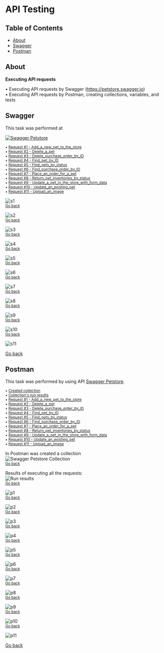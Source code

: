# API Testing <a name="start"></a>

## Table of Contents

- [About](#about)
- [Swagger](#swagger)
- [Postman](#postman)


## About <a name = "about"></a>

**Executing API requests**  

• Executing API requests by Swagger (<https://petstore.swagger.io>)  
• Executing API requests by Postman, creating collections, variables, and tests


## Swagger <a name = "swagger"></a>

This task was performed at   

[![Swagger Petstore](./Swagger/Swagger_petstore_header.png)](https://petstore.swagger.io)

<small>

• [Request #1 - Add_a_new_pet_to_the_store](#s1)  
• [Request #2 - Delete_a_pet](#s2)  
• [Request #3 - Delete_purchase_order_by_ID](#s3)  
• [Request #4 - Find_pet_by_ID](#s4)  
• [Request #5 - Find_pets_by_status](#s5)  
• [Request #6 - Find_purchase_order_by_ID](#s6)  
• [Request #7 - Place_an_order_for_a_pet](#s7)  
• [Request #8 - Return_pet_inventories_by_status](#s8)  
• [Request #9 - Update_a_pet_in_the_store_with_form_data](#s9)  
• [Request #10 - Update_an_existing_pet](#s10)  
• [Request #11 - Upload_an_image](#s11)  

</small>

<a name="s1">![s1](./Swagger/01_Swagger_Add_a_new_pet_to_the_store.png)</a>  
<small>[Go back](#swagger)</small>

<a name="s2">![s2](./Swagger/02_Swagger_Find_pet_by_ID.png)</a>  
<small>[Go back](#swagger)</small>

<a name="s3">![s3](./Swagger/03_Swagger_Update_an_existing_pet.png)</a>  
<small>[Go back](#swagger)</small>

<a name="s4">![s4](./Swagger/04_Swagger_Find_pets_by_status.png)</a>  
<small>[Go back](#swagger)</small>

<a name="s5">![s5](./Swagger/05_Swagger_Update_a_pet_in_the_store_with_form_data.png)</a>  
<small>[Go back](#swagger)</small>

<a name="s6">![s6](./Swagger/06_Swagger_Upload_an_image.png)</a>  
<small>[Go back](#swagger)</small>

<a name="s7">![s7](./Swagger/07_Swagger_Delete_a_pet.png)</a>  
<small>[Go back](#swagger)</small>

<a name="s8">![s8](./Swagger/08_Swagger_Place_an_order_for_a_pet.png)</a>  
<small>[Go back](#swagger)</small>

<a name="s9">![s9](./Swagger/09_Swagger_Find_purchase_order_by_ID.png)</a>  
<small>[Go back](#swagger)</small>

<a name="s10">![s10](./Swagger/10_Swagger_Return_pet_inventories_by_status.png)</a>  
<small>[Go back](#swagger)</small>

<a name="s11">![s11](./Swagger/11_Swagger_Delete_purchase_order_by_ID.png)</a>

[Go back](#start)


## Postman <a name = "postman"></a>

This task was performed by using API [Swagger Petstore](https://petstore.swagger.io).  

<small>

• [Created collection](#p_collection_)  
• [Collection's run results](#p_results)  
• [Request #1 - Add_a_new_pet_to_the_store](#p1)  
• [Request #2 - Delete_a_pet](#p2)  
• [Request #3 - Delete_purchase_order_by_ID](#p3)  
• [Request #4 - Find_pet_by_ID](#p4)  
• [Request #5 - Find_pets_by_status](#p5)  
• [Request #6 - Find_purchase_order_by_ID](#p6)  
• [Request #7 - Place_an_order_for_a_pet](#p7)  
• [Request #8 - Return_pet_inventories_by_status](#p8)  
• [Request #9 - Update_a_pet_in_the_store_with_form_data](#p9)  
• [Request #10 - Update_an_existing_pet](#p10)  
• [Request #11 - Upload_an_image](#p11)  

</small>

<a name="p_collection_"></a> In Postman was created a collection  
![Swagger Petstore Collection](./Postman/Swagger_Petstore_collection.png)  
<small>[Go back](#postman)</small>

<a name="p_results"></a> Results of executing all the requests:  
![Run results](./Postman/Swagger_petstore_run_results.png)  
<small>[Go back](#postman)</small>

<a name="p1">![p1](./Postman/01_Postman_Add_a_new_pet_to_the_store.png)</a>  
<small>[Go back](#postman)</small>

<a name="p2">![p2](./Postman/02_Postman_Find_pet_by_ID.png)</a>  
<small>[Go back](#postman)</small>

<a name="p3">![p3](./Postman/03_Postman_Update_an_existing_pet.png)</a>  
<small>[Go back](#postman)</small>

<a name="p4">![p4](./Postman/04_Postman_Find_pets_by_status.png)</a>  
<small>[Go back](#postman)</small>

<a name="p5">![p5](./Postman/05_Postman_Update_a_pet_in_the_store_with_form_data.png)</a>  
<small>[Go back](#postman)</small>

<a name="p6">![p6](./Postman/06_Postman_Upload_an_image.png)</a>  
<small>[Go back](#postman)</small>

<a name="p7">![p7](./Postman/07_Postman_Delete_a_pet.png)</a>  
<small>[Go back](#postman)</small>

<a name="p8">![p8](./Postman/08_Postman_Place_an_order_for_a_pet.png)</a>  
<small>[Go back](#postman)</small>

<a name="p9">![p9](./Postman/09_Postman_Find_purchase_order_by_ID.png)</a>  
<small>[Go back](#postman)</small>

<a name="p10">![p10](./Postman/10_Postman_Return_pet_inventories_by_status.png)</a>  
<small>[Go back](#postman)</small>

<a name="p11">![p11](./Postman/11_Postman_Delete_purchase_order_by_ID.png)</a>  

[Go back](#start)